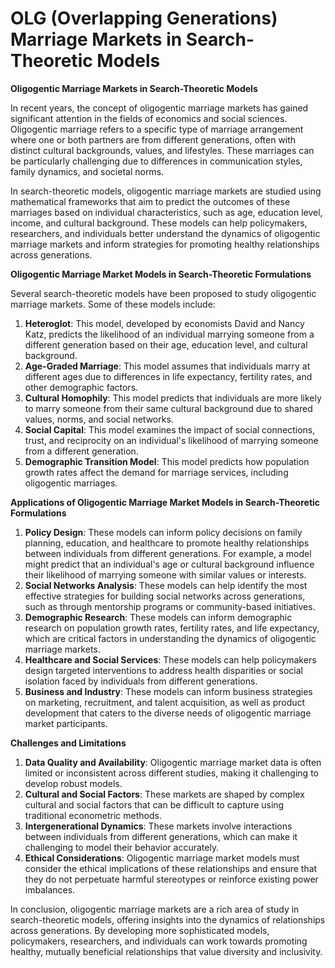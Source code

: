 # OLG (Overlapping Generations) Marriage Markets in Search-Theoretic Models

**Oligogentic Marriage Markets in Search-Theoretic Models**

In recent years, the concept of oligogentic marriage markets has gained significant attention in the fields of economics and social sciences. Oligogentic marriage refers to a specific type of marriage arrangement where one or both partners are from different generations, often with distinct cultural backgrounds, values, and lifestyles. These marriages can be particularly challenging due to differences in communication styles, family dynamics, and societal norms.

In search-theoretic models, oligogentic marriage markets are studied using mathematical frameworks that aim to predict the outcomes of these marriages based on individual characteristics, such as age, education level, income, and cultural background. These models can help policymakers, researchers, and individuals better understand the dynamics of oligogentic marriage markets and inform strategies for promoting healthy relationships across generations.

**Oligogentic Marriage Market Models in Search-Theoretic Formulations**

Several search-theoretic models have been proposed to study oligogentic marriage markets. Some of these models include:

1. **Heteroglot**: This model, developed by economists David and Nancy Katz, predicts the likelihood of an individual marrying someone from a different generation based on their age, education level, and cultural background.
2. **Age-Graded Marriage**: This model assumes that individuals marry at different ages due to differences in life expectancy, fertility rates, and other demographic factors.
3. **Cultural Homophily**: This model predicts that individuals are more likely to marry someone from their same cultural background due to shared values, norms, and social networks.
4. **Social Capital**: This model examines the impact of social connections, trust, and reciprocity on an individual's likelihood of marrying someone from a different generation.
5. **Demographic Transition Model**: This model predicts how population growth rates affect the demand for marriage services, including oligogentic marriages.

**Applications of Oligogentic Marriage Market Models in Search-Theoretic Formulations**

1. **Policy Design**: These models can inform policy decisions on family planning, education, and healthcare to promote healthy relationships between individuals from different generations. For example, a model might predict that an individual's age or cultural background influence their likelihood of marrying someone with similar values or interests.
2. **Social Networks Analysis**: These models can help identify the most effective strategies for building social networks across generations, such as through mentorship programs or community-based initiatives.
3. **Demographic Research**: These models can inform demographic research on population growth rates, fertility rates, and life expectancy, which are critical factors in understanding the dynamics of oligogentic marriage markets.
4. **Healthcare and Social Services**: These models can help policymakers design targeted interventions to address health disparities or social isolation faced by individuals from different generations.
5. **Business and Industry**: These models can inform business strategies on marketing, recruitment, and talent acquisition, as well as product development that caters to the diverse needs of oligogentic marriage market participants.

**Challenges and Limitations**

1. **Data Quality and Availability**: Oligogentic marriage market data is often limited or inconsistent across different studies, making it challenging to develop robust models.
2. **Cultural and Social Factors**: These markets are shaped by complex cultural and social factors that can be difficult to capture using traditional econometric methods.
3. **Intergenerational Dynamics**: These markets involve interactions between individuals from different generations, which can make it challenging to model their behavior accurately.
4. **Ethical Considerations**: Oligogentic marriage market models must consider the ethical implications of these relationships and ensure that they do not perpetuate harmful stereotypes or reinforce existing power imbalances.

In conclusion, oligogentic marriage markets are a rich area of study in search-theoretic models, offering insights into the dynamics of relationships across generations. By developing more sophisticated models, policymakers, researchers, and individuals can work towards promoting healthy, mutually beneficial relationships that value diversity and inclusivity.
